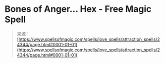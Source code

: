 <!--yml
category: 未分类
date: 2024-06-12 19:10:11
-->

# Bones of Anger... Hex - Free Magic Spell

> 来源：[https://www.spellsofmagic.com/spells/love_spells/attraction_spells/24344/page.html#0001-01-01](https://www.spellsofmagic.com/spells/love_spells/attraction_spells/24344/page.html#0001-01-01)